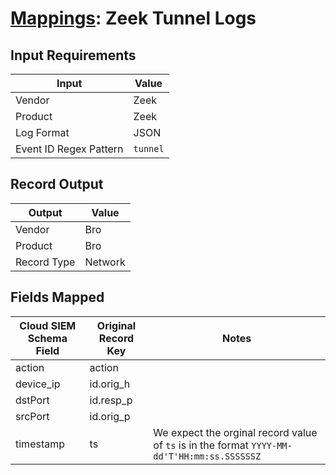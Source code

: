 # [Mappings](README.md): Zeek Tunnel Logs

## Input Requirements

|Input|Value|
|-----|-----|
|Vendor|Zeek|
|Product|Zeek|
|Log Format|JSON|
|Event ID Regex Pattern|`tunnel`|

## Record Output

|Output|Value|
|------|-----|
|Vendor|Bro|
|Product|Bro|
|Record Type|Network|

## Fields Mapped

|Cloud SIEM Schema Field|Original Record Key|Notes|
|-----------------------|-------------------|-----|
|action|action||
|device_ip|id.orig_h||
|dstPort|id.resp_p||
|srcPort|id.orig_p||
|timestamp|ts|We expect the orginal record value of `ts` is in the format `YYYY-MM-dd'T'HH:mm:ss.SSSSSSZ`|

